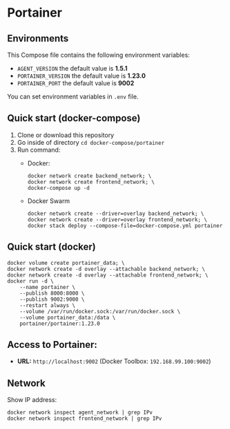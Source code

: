 # Portainer

## Environments
This Compose file contains the following environment variables:

- `AGENT_VERSION` the default value is **1.5.1**
- `PORTAINER_VERSION` the default value is **1.23.0**
- `PORTAINER_PORT` the default value is **9002**

You can set environment variables in `.env` file.

## Quick start (docker-compose)
1. Clone or download this repository
1. Go inside of directory `cd docker-compose/portainer`
1. Run command:
    - Docker:

          docker network create backend_network; \
          docker network create frontend_network; \
          docker-compose up -d

    - Docker Swarm

          docker network create --driver=overlay backend_network; \
          docker network create --driver=overlay frontend_network; \
          docker stack deploy --compose-file=docker-compose.yml portainer

## Quick start (docker)

    docker volume create portainer_data; \
    docker network create -d overlay --attachable backend_network; \
    docker network create -d overlay --attachable frontend_network; \
    docker run -d \ 
        --name portainer \
        --publish 8000:8000 \
        --publish 9002:9000 \
        --restart always \
        --volume /var/run/docker.sock:/var/run/docker.sock \
        --volume portainer_data:/data \
        portainer/portainer:1.23.0

## Access to Portainer: 
- **URL:** `http://localhost:9002` (Docker Toolbox: `192.168.99.100:9002`)
        
## Network
Show IP address:

    docker network inspect agent_network | grep IPv
    docker network inspect frontend_network | grep IPv
